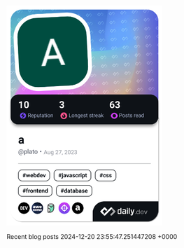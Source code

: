 
<a href="https://app.daily.dev/plato"><img src="./devcard.png" width="356" alt="Plato's Dev Card"/></a>



Recent blog posts 2024-12-20 23:55:47.251447208 +0000
